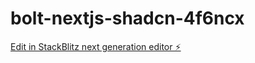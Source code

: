# bolt-nextjs-shadcn-4f6ncx

[Edit in StackBlitz next generation editor ⚡️](https://stackblitz.com/~/github.com/bhanu-katta/bolt-nextjs-shadcn-4f6ncx)